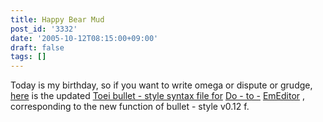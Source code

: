```yaml
---
title: Happy Bear Mud
post_id: '3332'
date: '2005-10-12T08:15:00+09:00'
draft: false
tags: []
---
```


Today is my birthday, so if you want to write omega or dispute or grudge, [here](https://twitter.com/danmaq) is the updated [Toei bullet - style syntax file for](/emeditor-danmakufu) [Do - to -](https://twitter.com/danmaq) [EmEditor](/emeditor-danmakufu) , corresponding to the new function of bullet - style v0.12 f.